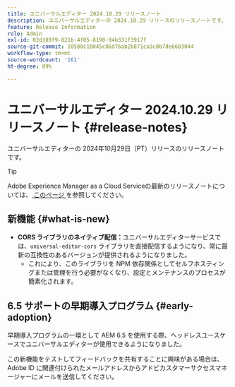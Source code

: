 ```yaml
---
title: ユニバーサルエディター 2024.10.29 リリースノート
description: ユニバーサルエディターの 2024.10.29 リリースのリリースノートです。
feature: Release Information
role: Admin
exl-id: 02d389f9-821b-4f05-8190-94b331f3917f
source-git-commit: 10580c1b045c86d76ab2b871ca3c0b7de6683044
workflow-type: tm+mt
source-wordcount: '161'
ht-degree: 89%

---
```


# ユニバーサルエディター 2024.10.29 リリースノート {#release-notes}

ユニバーサルエディターの 2024年10月29日（PT）リリースのリリースノートです。

>[!TIP]
>
>Adobe Experience Manager as a Cloud Serviceの最新のリリースノートについては、[ このページ ](/help/release-notes/release-notes-cloud/release-notes-current.md) を参照してください。

## 新機能 {#what-is-new}

* **CORS ライブラリのネイティブ配信：**&#x200B;ユニバーサルエディターサービスでは、`universal-editor-cors` ライブラリを直接配信するようになり、常に最新の互換性のあるバージョンが提供されるようになりました。
   * これにより、このライブラリを NPM 依存関係としてセルフホスティングまたは管理を行う必要がなくなり、設定とメンテナンスのプロセスが簡素化されます。

## 6.5 サポートの早期導入プログラム {#early-adoption}

早期導入プログラムの一環として AEM 6.5 を使用する際、ヘッドレスユースケースでユニバーサルエディターが使用できるようになりました。

この新機能をテストしてフィードバックを共有することに興味がある場合は、Adobe ID に関連付けられたメールアドレスからアドビカスタマーサクセスマネージャーにメールを送信してください。
